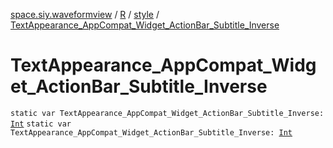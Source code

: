 [space.siy.waveformview](../../index.md) / [R](../index.md) / [style](index.md) / [TextAppearance_AppCompat_Widget_ActionBar_Subtitle_Inverse](./-text-appearance_-app-compat_-widget_-action-bar_-subtitle_-inverse.md)

# TextAppearance_AppCompat_Widget_ActionBar_Subtitle_Inverse

`static var TextAppearance_AppCompat_Widget_ActionBar_Subtitle_Inverse: `[`Int`](https://kotlinlang.org/api/latest/jvm/stdlib/kotlin/-int/index.html)
`static var TextAppearance_AppCompat_Widget_ActionBar_Subtitle_Inverse: `[`Int`](https://kotlinlang.org/api/latest/jvm/stdlib/kotlin/-int/index.html)